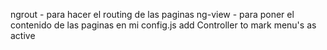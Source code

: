 ngrout - para hacer el routing de las paginas
ng-view - para poner el contenido de las paginas en mi config.js
add Controller to mark menu's as active